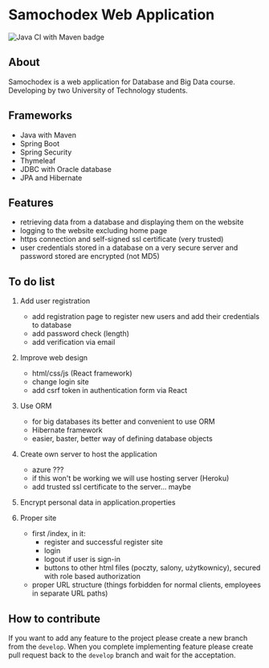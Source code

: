 # Samochodex Web Application

![Java CI with Maven badge](https://github.com/kacpergrzegorzewski/Samochodex/workflows/Java%20CI%20with%20Maven/badge.svg)

## About

Samochodex is a web application for Database and Big Data course.
Developing by two University of Technology students.

## Frameworks

- Java with Maven
- Spring Boot
- Spring Security
- Thymeleaf
- JDBC with Oracle database
- JPA and Hibernate

## Features

- retrieving data from a database and displaying them on the website
- logging to the website excluding home page
- https connection and self-signed ssl certificate (very trusted)
- user credentials stored in a database on a very secure server and password stored are encrypted (not MD5)

## To do list

1. Add user registration
    - add registration page to register new users and add their credentials to database
    - add password check (length)
    - add verification via email

2. Improve web design
    - html/css/js (React framework)
    - change login site
    - add csrf token in authentication form via React

3. Use ORM
    - for big databases its better and convenient to use ORM
    - Hibernate framework
    - easier, baster, better way of defining database objects

4. Create own server to host the application
    - azure ???
    - if this won't be working we will use hosting server (Heroku)
    - add trusted ssl certificate to the server... maybe

5. Encrypt personal data in application.properties

6. Proper site
    - first /index, in it:
        * register and successful register site
        * login
        * logout if user is sign-in
        * buttons to other html files (poczty, salony, użytkownicy), secured with role based authorization
    - proper URL structure (things forbidden for normal clients, employees in separate URL paths)
    
## How to contribute

If you want to add any feature to the project please create a new branch from the `develop`.
When you complete implementing feature please create pull request back to the `develop` branch
and wait for the acceptation.
